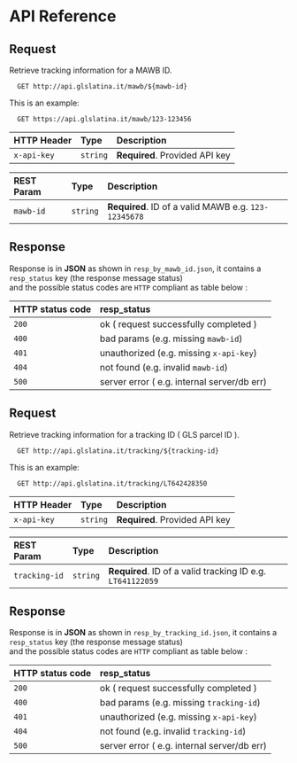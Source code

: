 # API Reference


## Request 
Retrieve tracking information for a MAWB ID.

```http
  GET http://api.glslatina.it/mawb/${mawb-id}
```
This is an example:
```http
  GET https://api.glslatina.it/mawb/123-123456
```

| HTTP Header | Type     | Description                |
| :-------- | :------- | :------------------------- |
| `x-api-key` | `string` | **Required**. Provided API key |

| REST Param | Type     | Description                       |
| :-------- | :------- | :-------------------------------- |
| `mawb-id`      | `string` | **Required**. ID of a valid MAWB e.g. `123-12345678`|


## Response

Response is in **JSON** as shown in  `resp_by_mawb_id.json`,
it contains a `resp_status` key (the response message status)  
and the possible status codes are `HTTP` compliant as table below :  


| HTTP status code | resp_status                |
| :-------- | :------------------------- |
| `200` | ok ( request successfully completed ) |
| `400` | bad params (e.g. missing `mawb-id`) |
| `401` | unauthorized (e.g. missing `x-api-key`) |
| `404` | not found (e.g. invalid `mawb-id`) |
| `500` | server error ( e.g. internal server/db err) |


    

## Request 
Retrieve tracking information for a tracking ID ( GLS parcel ID ).

```http
  GET http://api.glslatina.it/tracking/${tracking-id}
```

This is an example:
```http
  GET http://api.glslatina.it/tracking/LT642428350
```

| HTTP Header | Type     | Description                |
| :-------- | :------- | :------------------------- |
| `x-api-key` | `string` | **Required**. Provided API key |

| REST Param | Type     | Description                       |
| :-------- | :------- | :-------------------------------- |
| `tracking-id`      | `string` | **Required**. ID of a valid tracking ID e.g. `LT641122059`|



## Response

Response is in **JSON** as shown in  `resp_by_tracking_id.json`,
it contains a `resp_status` key (the response message status)  
and the possible status codes are `HTTP` compliant as table below :  

| HTTP status code | resp_status                |
| :-------- | :------------------------- |
| `200` | ok ( request successfully completed ) |
| `400` | bad params (e.g. missing `tracking-id`) |
| `401` | unauthorized (e.g. missing `x-api-key`) |
| `404` | not found (e.g. invalid `tracking-id`) |
| `500` | server error ( e.g. internal server/db err) |

